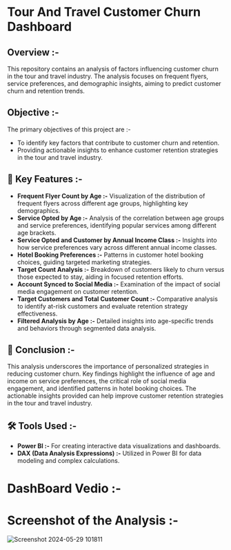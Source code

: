 # Tour And Travel Customer Churn Dashboard

## **Overview :-**
This repository contains an analysis of factors influencing customer churn in the tour and travel industry. The analysis focuses on frequent flyers, service preferences, and demographic insights, aiming to predict customer churn and retention trends.

## **Objective :-**
The primary objectives of this project are :- 
- To identify key factors that contribute to customer churn and retention. 
- Providing actionable insights to enhance customer retention strategies in the tour and travel industry.

## 📌 Key Features :-
- **Frequent Flyer Count by Age :-** Visualization of the distribution of frequent flyers across different age groups, highlighting key demographics.
- **Service Opted by Age :-** Analysis of the correlation between age groups and service preferences, identifying popular services among different age brackets.
- **Service Opted and Customer by Annual Income Class :-** Insights into how service preferences vary across different annual income classes.
- **Hotel Booking Preferences :-** Patterns in customer hotel booking choices, guiding targeted marketing strategies.
- **Target Count Analysis :-** Breakdown of customers likely to churn versus those expected to stay, aiding in focused retention efforts.
- **Account Synced to Social Media :-** Examination of the impact of social media engagement on customer retention.
- **Target Customers and Total Customer Count :-** Comparative analysis to identify at-risk customers and evaluate retention strategy effectiveness.
- **Filtered Analysis by Age :-** Detailed insights into age-specific trends and behaviors through segmented data analysis.

## 📌 Conclusion :-
This analysis underscores the importance of personalized strategies in reducing customer churn. Key findings highlight the influence of age and income on service preferences, the critical role of social media engagement, and identified patterns in hotel booking choices. The actionable insights provided can help improve customer retention strategies in the tour and travel industry.

## 🛠️ Tools Used :-
- **Power BI :-** For creating interactive data visualizations and dashboards.
- **DAX (Data Analysis Expressions) :-** Utilized in Power BI for data modeling and complex calculations.

# DashBoard Vedio :-


# Screenshot of the Analysis :-
![Screenshot 2024-05-29 101811](https://github.com/MyProjects-5/Tour_and_Travel_Customer_Churn-Dashboard/assets/140932670/3f107bd8-614d-4db4-a1d5-ab2f1d4491d4)



